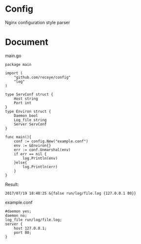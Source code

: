 # Config
Nginx configuration style parser

# Document
main.go

```
package main

import (
    "github.com/recoye/config"
    "log"
)

type ServConf struct {
    Host string
    Port int
}
type Environ struct {
    Daemon bool
    Log_file string
    Server ServConf
}

func main(){
    conf := config.New("example.conf")
    env := &Environ{}
    err := conf.Unmarshal(env)
    if err == nil {
        log.Println(env)
    }else{
        log.Println(err)
    }
}

```

Result:
```
2017/07/19 18:48:25 &{false run/log/file.log {127.0.0.1 80}}
```

example.conf

```
#daemon yes;
daemon no;
log_file run/log/file.log;
server {
    host 127.0.0.1;
    port 80;
}
```
